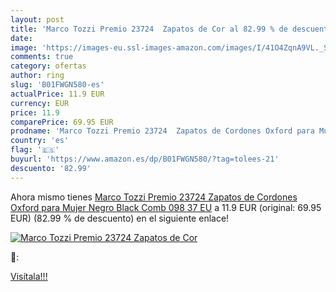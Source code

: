 ```yaml
---
layout: post
title: 'Marco Tozzi Premio 23724  Zapatos de Cor al 82.99 % de descuento'
date: 
image: 'https://images-eu.ssl-images-amazon.com/images/I/41O4ZqnA9VL._SL200_.jpg'
comments: true
category: ofertas
author: ring
slug: 'B01FWGN580-es'
actualPrice: 11.9 EUR
currency: EUR
price: 11.9
comparePrice: 69.95 EUR
prodname: 'Marco Tozzi Premio 23724  Zapatos de Cordones Oxford para Mujer  Negro  Black Comb 098   37 EU'
country: 'es'
flag: '🇪🇸'
buyurl: 'https://www.amazon.es/dp/B01FWGN580/?tag=tolees-21'
descuento: '82.99'
---
```


Ahora mismo tienes [Marco Tozzi Premio 23724  Zapatos de Cordones Oxford para Mujer  Negro  Black Comb 098   37 EU](https://www.amazon.es/dp/B01FWGN580/?tag=tolees-21) a 11.9 EUR (original: 69.95 EUR) (82.99 %  de descuento) en el siguiente enlace!

[![Marco Tozzi Premio 23724  Zapatos de Cor](https://images-eu.ssl-images-amazon.com/images/I/41O4ZqnA9VL._SL200_.jpg)](https://www.amazon.es/dp/B01FWGN580/?tag=tolees-21)

🔎:


[Visítala!!!](https://www.amazon.es/dp/B01FWGN580/?tag=tolees-21)
